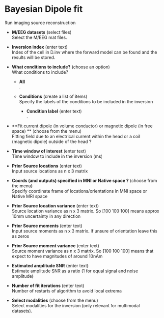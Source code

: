 # Bayesian Dipole fit  
Run imaging source reconstruction   

* **M/EEG datasets** (select files)  
Select the M/EEG mat files.   

* **Inversion index** (enter text)  
Index of the cell in D.inv where the forward model can be found and the results will be stored.   

* **What conditions to include?** (choose an option)  
What conditions to include?   

    * **All**   
    .   

    * **Conditions** (create a list of items)  
    Specify the labels of the conditions to be included in the inversion   

        * **Condition label** (enter text)  
        .   

* **Fit current dipole (in volume conductor) or magnetic dipole (in free space) ** (choose from the menu)  
Fitting field due to an electrical current within the head or a coil (magnetic dipole) outside of the head ?   

* **Time window of interest** (enter text)  
Time window to include in the inversion (ms)   

* **Prior Source locations** (enter text)  
Input source locations as n x 3 matrix   

* **Coords (and outputs) specified in MNI or Native space ?** (choose from the menu)  
Specify coordinate frame of locations/orientations in MNI space or Native MRI space   

* **Prior Source location variance** (enter text)  
Source location variance as n x 3 matrix. So [100 100 100] means approx 10mm uncertainty in any direction   

* **Prior Source moments** (enter text)  
Input source moments as n x 3 matrix. If unsure of orientation leave this as zeros   

* **Prior Source moment variance** (enter text)  
Source moment variance as n x 3 matrix. So [100 100 100] means that expect to have magnitudes of around 10nAm   

* **Estimated amplitude SNR** (enter text)  
Estimate amplitude SNR as a ratio (1 for equal signal and noise amplitude)   

* **Number of fit iterations** (enter text)  
Number of restarts of algorithm to avoid local extrema   

* **Select modalities** (choose from the menu)  
Select modalities for the inversion (only relevant for multimodal datasets).   
